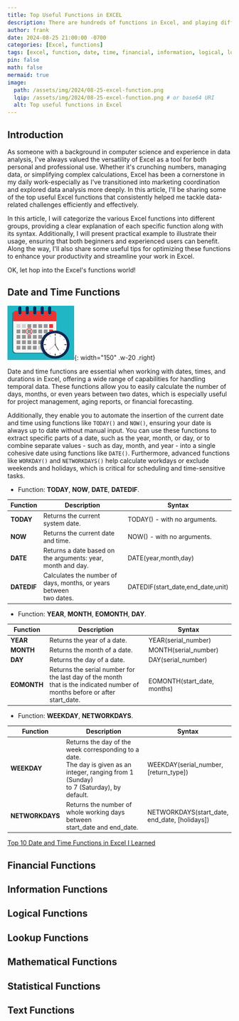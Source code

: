 ```yaml
---
title: Top Useful Functions in EXCEL
description: There are hundreds of functions in Excel, and playing different roles in manipulating cells in Excel. I listed the most important functions to help me and viewers to get familia with them.
author: frank
date: 2024-08-25 21:00:00 -0700
categories: [Excel, functions]
tags: [excel, function, date, time, financial, information, logical, lookup, mathematical, statistical, text]
pin: false
math: false
mermaid: true
image:
  path: /assets/img/2024/08-25-excel-function.png
  lqip: /assets/img/2024/08-25-excel-function.png # or base64 URI
  alt: Top useful functions in Excel
---
```


## **Introduction**

As someone with a background in computer science and experience in data analysis, I've always valued the versatility of Excel as a tool for both personal and professional use. Whether it's crunching numbers, managing data, or simplifying complex calculations, Excel has been a cornerstone in my daily work-especially as I've transitioned into marketing coordination and explored data analysis more deeply. In this article, I'll be sharing some of the top useful Excel functions that consistently helped me tackle data-related challenges efficiently and effectively.

In this article, I will categorize the various Excel functions into different groups, providing a clear explanation of each specific function along with its syntax. Additionally, I will present practical example to illustrate their usage, ensuring that both beginners and experienced users can benefit. Along the way, I'll also share some useful tips for optimizing these functions to enhance your productivity and streamline your work in Excel.

OK, let hop into the Excel's functions world!

## **Date and Time** Functions

![Date and Time](/assets/img/2024/08-25-function-date-and-time.png){: width="150" .w-20 .right}

Date and time functions are essential when working with dates, times, and durations in Excel, offering a wide range of capabilities for handling temporal data. These functions allow you to easily calculate the number of days, months, or even years between two dates, which is especially useful for project management, aging reports, or financial forecasting. 

Additionally, they enable you to automate the insertion of the current date and time using functions like `TODAY()` and `NOW()`, ensuring your date is always up to date without manual input. You can use these functions to extract specific parts of a date, such as the year, month, or day, or to combine separate values - such as day, month, and year - into a single cohesive date using functions like `DATE()`. Furthermore, advanced functions like `WORKDAY()` and `NETWORKDAYS()` help calculate workdays or exclude weekends and holidays, which is critical for scheduling and time-sensitive tasks.



- Function: **TODAY**, **NOW**, **DATE**, **DATEDIF**.

| Function       | Description                            | Syntax                            |
|----------------|----------------------------------------|-----------------------------------|
| **TODAY**      | Returns the current system date.       | TODAY() - with no arguments.      |
| **NOW**        | Returns the current date and time.     | NOW() - with no arguments.        |
| **DATE**       | Returns a date based on the arguments: year, month and day.  | DATE(year,month,day)    |
| **DATEDIF**    | Calculates the number of days, months, or years between <br />two dates.  | DATEDIF(start_date,end_date,unit)    |


-  Function: **YEAR**, **MONTH**, **EOMONTH**, **DAY**.

| Function      | Description                                             | Syntax                      |
|---------------|---------------------------------------------------------|-----------------------------|
| **YEAR**      | Returns the year of a date.                             | YEAR(serial_number)         |
| **MONTH**     | Returns the month of a date.                            | MONTH(serial_number)        |
| **DAY**       | Returns the day of a date.                              | DAY(serial_number)          |
| **EOMONTH**   | Returns the serial number for the last day of the month <br /> that is the indicated number of months before or after <br />start_date. | EOMONTH(start_date, months)  |

- Function: **WEEKDAY**, **NETWORKDAYS**.

| Function         | Description                                          | Syntax                      |
|------------------|------------------------------------------------------|-----------------------------|
| **WEEKDAY**      | Returns the day of the week corresponding to a date. <br />The day is given as an integer, ranging from 1 (Sunday) <br />to 7 (Saturday), by default. | WEEKDAY(serial_number,<br />[return_type])     |
| **NETWORKDAYS**  | Returns the number of whole working days between <br />start_date and end_date. | NETWORKDAYS(start_date, <br />end_date, [holidays])   |

[Top 10 Date and Time Functions in Excel I Learned](/posts/top-10-data-and-time-functions-in-excel-i-learned/)

## **Financial** Functions

## **Information** Functions

## **Logical** Functions

## **Lookup** Functions

## **Mathematical** Functions

## **Statistical** Functions

## **Text** Functions


